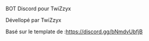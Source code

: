 BOT Discord pour TwiZzyx

Dévellopé par TwiZzyx

Basé sur le template de :https://discord.gg/bNmdvUbfjB